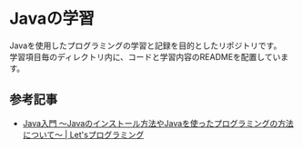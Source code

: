 # Javaの学習

Javaを使用したプログラミングの学習と記録を目的としたリポジトリです。  
学習項目毎のディレクトリ内に、コードと学習内容のREADMEを配置しています。

## 参考記事

- [Java入門 ～Javaのインストール方法やJavaを使ったプログラミングの方法について～ | Let'sプログラミング](https://www.javadrive.jp/start/)